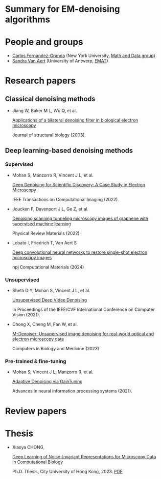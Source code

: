 # Summary for EM-denoising algorithms

# People and groups
* [Carlos Fernandez-Granda](https://cims.nyu.edu/~cfgranda/) (New York University, [Math and Data group](https://mad.cds.nyu.edu/about/))
* [Sandra Van Aert](https://www.uantwerpen.be/en/staff/sandra-vanaert/) (University of Antwerp, [EMAT](https://www.uantwerpen.be/en/research-groups/emat/))
# Research papers

## Classical denoising methods
* Jiang W, Baker M L, Wu Q, et al.

  [Applications of a bilateral denoising filter in biological electron microscopy](https://www.sciencedirect.com/science/article/pii/S1047847703002053)

  Journal of structural biology (2003).

## Deep learning-based denoising methods

### Supervised
* Mohan S, Manzorro R, Vincent J L, et al.  

  [Deep Denoising for Scientific Discovery: A Case Study in Electron Microscopy](https://ieeexplore.ieee.org/abstract/document/9779676/authors)

  IEEE Transactions on Computational Imaging (2022).

* Joucken F, Davenport J L, Ge Z, et al.

  [Denoising scanning tunneling microscopy images of graphene with supervised machine learning](https://journals.aps.org/prmaterials/abstract/10.1103/PhysRevMaterials.6.123802)

  Physical Review Materials (2022)

* Lobato I, Friedrich T, Van Aert S

  [Deep convolutional neural networks to restore single-shot electron microscopy images](https://www.nature.com/articles/s41524-023-01188-0)

  npj Computational Materials (2024)
### Unsupervised
* Sheth D Y, Mohan S, Vincent J L, et al.

  [Unsupervised Deep Video Denoising](https://openaccess.thecvf.com/content/ICCV2021/html/Sheth_Unsupervised_Deep_Video_Denoising_ICCV_2021_paper.html)

  In Proceedings of the IEEE/CVF International Conference on Computer Vision (2021).

* Chong X, Cheng M, Fan W, et al.

  [M-Denoiser: Unsupervised image denoising for real-world optical and electron microscopy data](https://www.sciencedirect.com/science/article/pii/S0010482523007734?casa_token=SXPYXr8_BtcAAAAA:bWa27RNb2uFJW1lZqLrPyDvX1njVJ0OsL07JHg7CNn0Ip_WsabGZeX6EAbbEV2c9quMsjIBl)

  Computers in Biology and Medicine (2023)

### Pre-trained & fine-tuning
* Mohan S, Vincent J L, Manzorro R, et al.

  [Adaptive Denoising via GainTuning](https://proceedings.neurips.cc/paper/2021/hash/c7558e9d1f956b016d1fdba7ea132378-Abstract.html)

  Advances in neural information processing systems (2021).

# Review papers

# Thesis
* Xiaoya CHONG,

  [Deep Learning of Noise-Invariant Representations for Microscopy Data in Computational Biology](https://scholars.cityu.edu.hk/en/theses/deep-learning-of-noiseinvariant-representations-for-microscopy-data-in-computational-biology(2f84c30c-e7db-4740-acbb-26498534f5e7).html)

  Ph.D. Thesis, City University of Hong Kong, 2023. [PDF](https://lbms03.cityu.edu.hk/theses/c_ftt/phd-cs-164352991.pdf)
